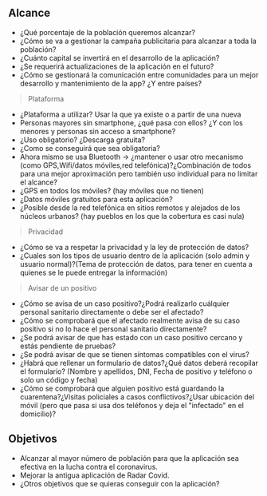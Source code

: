 ## Alcance
* ¿Qué porcentaje de la población queremos alcanzar?
* ¿Cómo se va a gestionar la campaña publicitaria para alcanzar a toda la población?
* ¿Cuánto capital se invertirá en el desarrollo de la aplicación?
* ¿Se requerirá actualizaciones de la aplicación en el futuro?
* ¿Cómo se gestionará la comunicación entre comunidades para un mejor desarrollo y mantenimiento de la app? ¿Y entre países?


> Plataforma
* ¿Plataforma a utilizar? Usar la que ya existe o a partir de una nueva
* Personas mayores sin smartphone, ¿qué pasa con ellos? ¿Y con los menores y personas sin acceso a smartphone?
* ¿Uso obligatorio? ¿Descarga gratuita?
* ¿Como se conseguirá que sea obligatoria?
* Ahora mismo se usa Bluetooth -> ¿mantener o usar otro mecanismo (como GPS,Wifi/datos móviles,red telefónica)?¿Combinación de todos para una mejor aproximación pero también uso individual para no limitar el alcance?
* ¿GPS en todos los móviles? (hay móviles que no tienen)
* ¿Datos móviles gratuitos para esta aplicación?
* ¿Posible desde la red telefónica en sitios remotos y alejados de los núcleos urbanos? (hay pueblos en los que la cobertura es casi nula)



> Privacidad
* ¿Cómo se va a respetar la privacidad y la ley de protección de datos?
* ¿Cuales son los tipos de usuario dentro de la aplicación (solo admin y usuario normal)?(Tema de protección de datos, para tener en cuenta a quienes se le puede entregar la información)


> Avisar de un positivo
* ¿Cómo se avisa de un caso positivo?¿Podrá realizarlo cuálquier personal sanitario directamente o debe ser el afectado?
* ¿Cómo se comprobará que el afectado realmente avisa de su caso positivo si no lo hace el personal sanitario directamente?
* ¿Se podrá avisar de que has estado con un caso positivo cercano y estás pendiente de pruebas?
* ¿Se podrá avisar de que se tienen síntomas compatibles con el virus?
* ¿Habrá que rellenar un formulario de datos?¿Qué datos deberá recopilar el formulario? (Nombre y apellidos, DNI, Fecha de positivo y teléfono o solo un código y fecha)
* ¿Cómo se comprobará que alguien positivo está guardando la cuarentena?¿Visitas policiales a casos conflictivos?¿Usar ubicación del móvil (pero que pasa si usa dos teléfonos y deja el "infectado" en el domicilio)?



## Objetivos
* Alcanzar al mayor número de población para que la aplicación sea efectiva en la lucha contra el coronavirus.
* Mejorar la antigua aplicación de Radar Covid.
* ¿Otros objetivos que se quieras conseguir con la aplicación?

